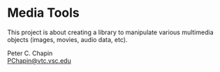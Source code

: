
Media Tools
===========

This project is about creating a library to manipulate various multimedia objects (images,
movies, audio data, etc).

Peter C. Chapin  
PChapin@vtc.vsc.edu

